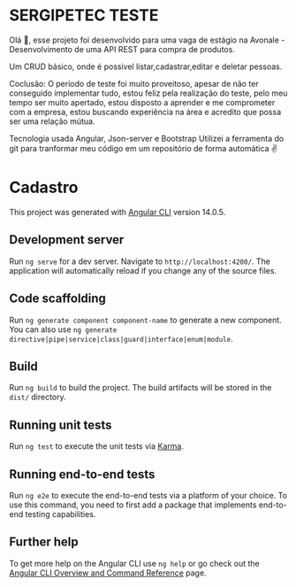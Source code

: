 # SERGIPETEC TESTE

Olá 👋, esse projeto foi desenvolvido para uma vaga de estágio na Avonale - Desenvolvimento de uma API REST para compra de produtos.

Um CRUD básico, onde é possivel listar,cadastrar,editar e deletar pessoas.

Coclusão: O período de teste foi muito proveitoso, apesar de não ter conseguido implementar tudo, estou feliz pela realização do teste, pelo meu tempo ser muito apertado, estou disposto a aprender e me comprometer com a empresa, estou buscando experiência na área e acredito que possa ser uma relação mútua.

Tecnologia usada Angular, Json-server e Bootstrap Utilizei a ferramenta do git para tranformar meu código em um repositório de forma automática ✌


# Cadastro

This project was generated with [Angular CLI](https://github.com/angular/angular-cli) version 14.0.5.

## Development server

Run `ng serve` for a dev server. Navigate to `http://localhost:4200/`. The application will automatically reload if you change any of the source files.

## Code scaffolding

Run `ng generate component component-name` to generate a new component. You can also use `ng generate directive|pipe|service|class|guard|interface|enum|module`.

## Build

Run `ng build` to build the project. The build artifacts will be stored in the `dist/` directory.

## Running unit tests

Run `ng test` to execute the unit tests via [Karma](https://karma-runner.github.io).

## Running end-to-end tests

Run `ng e2e` to execute the end-to-end tests via a platform of your choice. To use this command, you need to first add a package that implements end-to-end testing capabilities.

## Further help

To get more help on the Angular CLI use `ng help` or go check out the [Angular CLI Overview and Command Reference](https://angular.io/cli) page.
